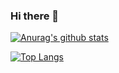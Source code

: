 ### Hi there 👋
[![Anurag's github stats](https://github-readme-stats.vercel.app/api?username=jademnp)](https://github.com/anuraghazra/github-readme-stats)

[![Top Langs](https://github-readme-stats.vercel.app/api/top-langs/?username=jademnp)](https://github.com/anuraghazra/github-readme-stats)
<!--
**jademnp/jademnp** is a ✨ _special_ ✨ repository because its `README.md` (this file) appears on your GitHub profile.

Here are some ideas to get you started:

- 🔭 I’m currently working on ...
- 🌱 I’m currently learning ...
- 👯 I’m looking to collaborate on ...
- 🤔 I’m looking for help with ...
- 💬 Ask me about ...
- 📫 How to reach me: ...
- 😄 Pronouns: ...
- ⚡ Fun fact: ...
-->
